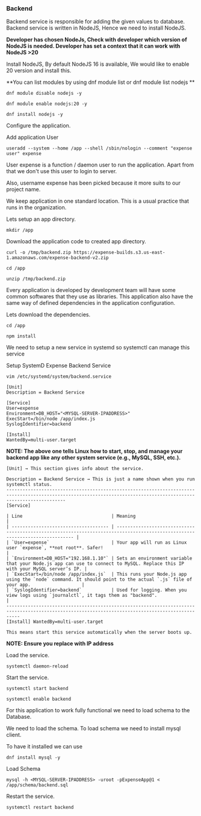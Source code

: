 ### Backend
Backend service is responsible for adding the given values to database. Backend service is written in NodeJS, Hence we need to install NodeJS.

**Developer has chosen NodeJs, Check with developer which version of NodeJS is needed. Developer has set a context that it can work with NodeJS >20**

Install NodeJS, By default NodeJS 16 is available, We would like to enable 20 version and install this.

**You can list modules by using dnf module list or dnf module list nodejs **

```
dnf module disable nodejs -y
```
```
dnf module enable nodejs:20 -y
```

```
dnf install nodejs -y
```

Configure the application.

Add application User
```
useradd --system --home /app --shell /sbin/nologin --comment "expense user" expense
```

User expense is a function / daemon user to run the application. Apart from that we don't use this user to login to server.

Also, username expense has been picked because it more suits to our project name.

We keep application in one standard location. This is a usual practice that runs in the organization.

Lets setup an app directory.

```
mkdir /app
```

Download the application code to created app directory.

```
curl -o /tmp/backend.zip https://expense-builds.s3.us-east-1.amazonaws.com/expense-backend-v2.zip
```
```
cd /app
```
```
unzip /tmp/backend.zip
```

Every application is developed by development team will have some common softwares that they use as libraries. This application also have the same way of defined dependencies in the application configuration.

Lets download the dependencies.

```
cd /app
```
```
npm install
```

We need to setup a new service in systemd so systemctl can manage this service

Setup SystemD Expense Backend Service
```
vim /etc/systemd/system/backend.service
```

```
[Unit]
Description = Backend Service

[Service]
User=expense
Environment=DB_HOST="<MYSQL-SERVER-IPADDRESS>"
ExecStart=/bin/node /app/index.js
SyslogIdentifier=backend

[Install]
WantedBy=multi-user.target
```
**NOTE: The above one tells Linux how to start, stop, and manage your backend app like any other system service (e.g., MySQL, SSH, etc.).**
```
[Unit] → This section gives info about the service.

Description = Backend Service → This is just a name shown when you run systemctl status.
------------------------------------------------------------------------------------------------------------------------------------------------------------------
[Service]

| Line                                 | Meaning                                                                                                                      |
| ------------------------------------ | ---------------------------------------------------------------------------------------------------------------------------- |
| `User=expense`                       | Your app will run as Linux user `expense`, **not root**. Safer!                                                              |
| `Environment=DB_HOST="192.168.1.10"` | Sets an environment variable that your Node.js app can use to connect to MySQL. Replace this IP with your MySQL server’s IP. |
| `ExecStart=/bin/node /app/index.js`  | This runs your Node.js app using the `node` command. It should point to the actual `.js` file of your app.                   |
| `SyslogIdentifier=backend`           | Used for logging. When you view logs using `journalctl`, it tags them as "backend".                                          |
-------------------------------------------------------------------------------------------------------------------------------------------------
[Install] WantedBy=multi-user.target

This means start this service automatically when the server boots up.
```
**NOTE: Ensure you replace <MYSQL-SERVER-IPADDRESS> with IP address**

Load the service.

```
systemctl daemon-reload
```

Start the service.
```
systemctl start backend
```
```
systemctl enable backend
```

For this application to work fully functional we need to load schema to the Database.

We need to load the schema. To load schema we need to install mysql client.

To have it installed we can use

```
dnf install mysql -y
```

Load Schema

```
mysql -h <MYSQL-SERVER-IPADDRESS> -uroot -pExpenseApp@1 < /app/schema/backend.sql
```

Restart the service.
```
systemctl restart backend
```
